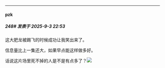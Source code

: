 ﻿
*****

####  pzk  
##### 248#       发表于 2025-9-3 22:53

这大肥龙被踢飞的时候成功让我笑出来了。

信息量比上一集还大，如果早点能这样做多好。

话说这片场里死不掉的人是不是有点多了？<img src="https://static.stage1st.com/image/smiley/face2017/067.png" referrerpolicy="no-referrer">

